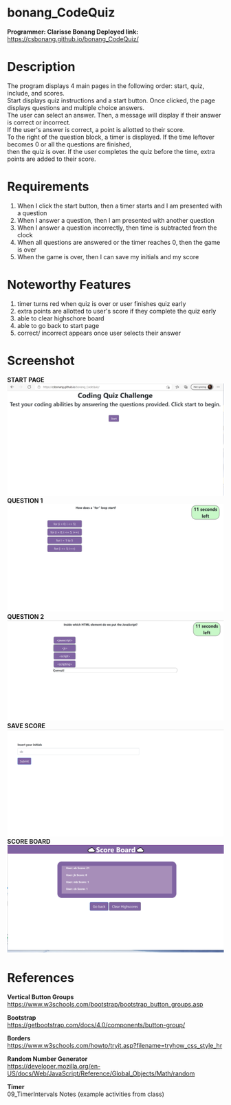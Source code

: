 # bonang_CodeQuiz
<b> Programmer: Clarisse Bonang </b>
<b> Deployed link: </b> <br>https://csbonang.github.io/bonang_CodeQuiz/

# Description 
The program displays 4 main pages in the following order: start, quiz, include, and scores. <br> 
Start displays quiz instructions and a start button. Once clicked, the page displays questions and multiple choice answers. <br> The user can select an answer.
Then, a message will display if their answer is correct or incorrect.<br> 
If the user's answer is correct, a point is allotted to their score. <br> 
To the right of the question block, a timer is displayed.
If the time leftover becomes 0 or all the questions are finished,<br> 
then the quiz is over. If the user completes the quiz before the time, extra points are added to their score.

# Requirements 
1. When I click the start button, then a timer starts and I am presented with a question
2. When I answer a question, then I am presented with another question
3. When I answer a question incorrectly, then time is subtracted from the clock
4. When all questions are answered or the timer reaches 0, then the game is over
5. When the game is over, then I can save my initials and my score

# Noteworthy Features 
1. timer turns red when quiz is over or user finishes quiz early 
2. extra points are allotted to user's score if they complete the quiz early 
3. able to clear highschore board 
4. able to go back to start page 
5. correct/ incorrect appears once user selects their answer 

# Screenshot
<b>START PAGE</b> <br> 
![alt start Page](https://github.com/csbonang/bonang_CodeQuiz/blob/main/quiz_1.PNG) 
<b>QUESTION 1 </b> <br> 
![alt question1](https://github.com/csbonang/bonang_CodeQuiz/blob/main/quiz_2.PNG)
<b>QUESTION 2 </b> <br> 
![alt question2](https://github.com/csbonang/bonang_CodeQuiz/blob/main/quiz_3.PNG)
<b>SAVE SCORE </b> <br> 
![alt save score](https://github.com/csbonang/bonang_CodeQuiz/blob/main/quiz_4.PNG)
<b>SCORE BOARD </b> <br> 
![alt score board](https://github.com/csbonang/bonang_CodeQuiz/blob/main/quiz_5.PNG) 




# References 
<b> Vertical Button Groups </b> <br> 
https://www.w3schools.com/bootstrap/bootstrap_button_groups.asp

<b> Bootstrap </b> <br> 
https://getbootstrap.com/docs/4.0/components/button-group/

<b> Borders </b> <br>
https://www.w3schools.com/howto/tryit.asp?filename=tryhow_css_style_hr

<b> Random Number Generator </b> <br>
https://developer.mozilla.org/en-US/docs/Web/JavaScript/Reference/Global_Objects/Math/random

<b> Timer </b> <br>
09_TimerIntervals Notes (example activities from class)
